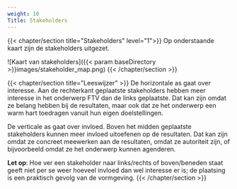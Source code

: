 ```yaml
---
weight: 10
Title: Stakeholders
---
```

{{< chapter/section title="Stakeholders" level="1">}}
Op onderstaande kaart zijn de stakeholders uitgezet.

![Kaart van stakeholders]({{< param baseDirectory >}}images/stakeholder_map.png)
{{< /chapter/section >}}

{{< chapter/section title="Leeswijzer" >}}
De horizontale as gaat over interesse.
Aan de rechterkant geplaatste stakeholders hebben meer interesse in het onderwerp FTV dan de links geplaatste.
Dat kan zijn omdat ze belang hebben bij de resultaten, maar ook dat ze het onderwerp een warm hart toedragen vanuit hun eigen doelstellingen.

De verticale as gaat over invloed.
Boven het midden geplaatste stakeholders kunnen meer invloed uitoefenen op de resultaten.
Dat kan zijn omdat ze concreet meewerken aan de resultaten, omdat ze autoriteit zijn, of bijvoorbeeld omdat ze het onderwerp kunnen agenderen.

**Let op**:
Hoe ver een stakeholder naar links/rechts of boven/beneden staat geeft niet per se weer hoeveel invloed dan wel interesse er is;
de plaatsing is een praktisch gevolg van de vormgeving.
{{< /chapter/section >}}
